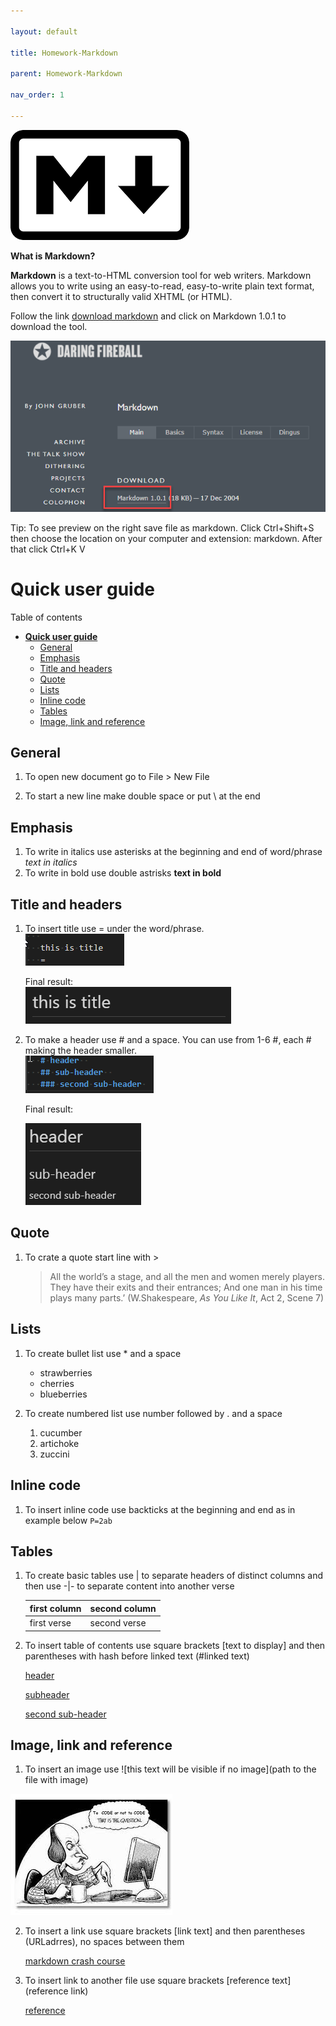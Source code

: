 ```yaml
---

layout: default

title: Homework-Markdown

parent: Homework-Markdown

nav_order: 1

---
```


 ![ikonaMD](./images/ikonaMD.png)
 
 **What is Markdown?**

 **Markdown** is a text-to-HTML conversion tool for web writers. Markdown allows you to write using an easy-to-read, easy-to-write plain text format, then convert it to structurally valid XHTML (or HTML).
 
 Follow the link [download markdown](https://daringfireball.net/projects/markdown/) and click on Markdown 1.0.1 to download the tool.

 ![wheredownload](./images/wheredownload.png)

Tip: To see preview on the right save file as markdown. Click Ctrl+Shift+S then choose the location on your computer and extension: markdown. After that click Ctrl+K V 

**Quick user guide**
=====
Table of contents
- [**Quick user guide**](#quick-user-guide)
  - [General](#general)
  - [Emphasis](#emphasis)
  - [Title and headers](#title-and-headers)
  - [Quote](#quote)
  - [Lists](#lists)
  - [Inline code](#inline-code)
  - [Tables](#tables)
  - [Image, link and reference](#image-link-and-reference)
## General

1. To open new document go to File > New File

2. To start a new line make double space or put \ at the end
   
## Emphasis

1. To write in italics use asterisks at the beginning and end of word/phrase *text in italics*
2. To write in bold use double astrisks **text in bold**
   
## Title and headers  

1. To insert title use = under the word/phrase.  
   ![title](./images/title.png)

   Final result:  
   ![title2](./images/title2.png)

 
2. To make a header use # and a space. 
You can use from 1-6 #, each # making the header smaller.  
![headers1](./images/headers1.png)

   Final result:

   ![headers](./images/headers.png)

## Quote  
1. To crate a quote start line with >  
   > All the world’s a stage, and all the men and women merely players. They have their exits and their entrances; And one man in his time plays many parts.’ (W.Shakespeare, *As You Like It*, Act 2, Scene 7)

## Lists
1. To create bullet list use * and a space  
   * strawberries
   * cherries
   * blueberries
  
2.  To create numbered list use number followed by . and a space  
       1. cucumber
       2. artichoke
       3. zuccini

## Inline code
1.  To insert inline code use backticks at the beginning and end as in example below 
`P=2ab`

## Tables
1. To create basic tables use | to separate headers of distinct columns and then use -|- to separate content into another verse
  
   first column | second column
   -|-
   first verse | second verse
2. To insert table of contents use square brackets [text to display] and then parentheses with hash before linked text (#linked text)
    
    [header](#header)

    [subheader](#sub-header)

    [second sub-header](#second-sub-header)
## Image, link and reference
1.  To insert an image use ![this text will be visible if no image](path to the file with image)

![tocode](./images/tocode.jpg)

2. To insert a link use square brackets [link text] and then parentheses (URLadrres), no spaces between them
   
      [markdown crash course](https://www.youtube.com/watch?v=HUBNt18RFbo)

3. To insert link to another file use square brackets [reference text] (reference link)

      [reference](reference.md)


